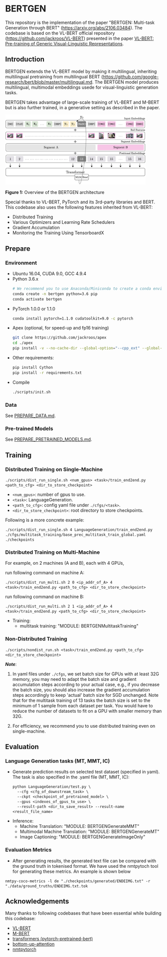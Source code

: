 # BERTGEN

This repository is the implementation of the paper "BERTGEN: Multi-task Generation through BERT"  (https://arxiv.org/abs/2106.03484). The codebase is based on the VL-BERT official repository (https://github.com/jackroos/VL-BERT) presented in the paper 
[VL-BERT: Pre-training of Generic Visual-Linguistic Representations](https://arxiv.org/abs/1908.08530).


## Introduction

BERTGEN extends the VL-BERT model by making it multilingual, inheriting multilingual pretraining from multilingual BERT (https://github.com/google-research/bert/blob/master/multilingual.md. The BERTGEN model produces multilingual, multimodal embeddings usede for  visual-linguistic generation tasks. 

 BERTGEN takes advantage of large-scale training of VL-BERT and M-BERT but is also further trained, in a generative setting as described in the paper.

<img src="./figs/bertgen.jpg" alt="drawing" width="450"/>

**Figure 1:** Overview of the BERTGEN architecture

Special thanks to VL-BERT, PyTorch and its 3rd-party libraries and BERT. This codebase also uses the following features inherited from VL-BERT:
* Distributed Training
* Various Optimizers and Learning Rate Schedulers
* Gradient Accumulation
* Monitoring the Training Using TensorboardX

## Prepare

### Environment
* Ubuntu 16.04, CUDA 9.0, GCC 4.9.4
* Python 3.6.x
    ```bash
    # We recommend you to use Anaconda/Miniconda to create a conda environment
    conda create -n bertgen python=3.6 pip
    conda activate bertgen
    ```
* PyTorch 1.0.0 or 1.1.0
    ```bash
    conda install pytorch=1.1.0 cudatoolkit=9.0 -c pytorch
    ```
* Apex (optional, for speed-up and fp16 training)
    ```bash
    git clone https://github.com/jackroos/apex
    cd ./apex
    pip install -v --no-cache-dir --global-option="--cpp_ext" --global-option="--cuda_ext" ./  
    ```
* Other requirements:
    ```bash
    pip install Cython
    pip install -r requirements.txt
    ```
* Compile
    ```bash
    ./scripts/init.sh
    ```

### Data

See [PREPARE_DATA.md](data/PREPARE_DATA.md).

### Pre-trained Models

See [PREPARE_PRETRAINED_MODELS.md](model/pretrained_model/PREPARE_PRETRAINED_MODELS.md).



## Training

### Distributed Training on Single-Machine

```
./scripts/dist_run_single.sh <num_gpus> <task>/train_end2end.py <path_to_cfg> <dir_to_store_checkpoint>
```
* ```<num_gpus>```: number of gpus to use.
* ```<task>```: LanguageGeneration.
* ```<path_to_cfg>```: config yaml file under ```./cfgs/<task>```.
* ```<dir_to_store_checkpoint>```: root directory to store checkpoints.


Following is a more concrete example:
```
./scripts/dist_run_single.sh 4 LanguageGeneration/train_end2end.py ./cfgs/multitask_training/base_prec_multitask_train_global.yaml ./checkpoints
```

### Distributed Training on Multi-Machine

For example, on 2 machines (A and B), each with 4 GPUs, 

run following command on machine A:
```
./scripts/dist_run_multi.sh 2 0 <ip_addr_of_A> 4 <task>/train_end2end.py <path_to_cfg> <dir_to_store_checkpoint>
```

run following command on machine B:
```
./scripts/dist_run_multi.sh 2 1 <ip_addr_of_A> 4 <task>/train_end2end.py <path_to_cfg> <dir_to_store_checkpoint>
```

- Training:
    - multitask training:  "MODULE: BERTGENMultitaskTraining"


### Non-Distributed Training
```
./scripts/nondist_run.sh <task>/train_end2end.py <path_to_cfg> <dir_to_store_checkpoint>
```

***Note***:

1. In yaml files under ```./cfgs```, we set batch size for GPUs with at least 32G memory, you may need to adapt the batch size and 
gradient accumulation steps according to your actual case, e.g., if you decrease the batch size, you should also 
increase the gradient accumulation steps accordingly to keep 'actual' batch size for SGD unchanged. Note that for the multitask training of 13 tasks the batch size is set to the minimum of 1 sample from each dataset per task. You would have to reduce the number of datasets to fit on a GPU with smaller memory than 32G.

2. For efficiency, we recommend you to use distributed training even on single-machine.

## Evaluation

### Language Generation tasks (MT, MMT, IC)

* Generate prediction results on selected test dataset (specified in yaml). The task is also specified in the .yaml file (MT, MMT, IC):
  ```
  python LanguageGeneration/test.py \
    --cfg <cfg_of_downstream_task> \
    --ckpt <checkpoint_of_pretrained_model> \
    --gpus <indexes_of_gpus_to_use> \
    --result-path <dir_to_save_result> --result-name <result_file_name>
  ```


- Inference:
    - Machine Translation:  "MODULE: BERTGENGenerateMMT"
    - Multimodal Machine Translation:  "MODULE: BERTGENGenerateMT"
    - Image Captioning:  "MODULE: BERTGENGenerateImageOnly"


### Evaluation Metrics

* After generating results, the generated text file can be compared with the ground truth in tokenised format. We have used the nmtpytoch tool for generating these metrics. An example is shown below

```
nmtpy-coco-metrics -l de "./checkpoints/generated/ENDEIMG.txt" -r "./data/ground_truths/ENDEIMG.txt.tok
```



## Acknowledgements

Many thanks to following codebases that have been essential while building this codebase:
* [VL-BERT](https://github.com/jackroos/VL-BERT)
* [M-BERT](https://github.com/google-research/bert/blob/master/multilingual.md)
* [transformers (pytorch-pretrained-bert)](https://github.com/huggingface/transformers) 
* [bottom-up-attention](https://github.com/peteanderson80/bottom-up-attention)
* [nmtpytorch](https://github.com/lium-lst/nmtpytorch)

